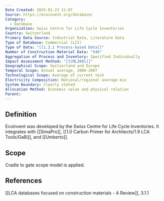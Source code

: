 ```yaml
---
Date Created: 2025-01-23 11:07
Source: https://ecoinvent.org/database/
Category:
  - Database
Organization: Swiss Centre for Life Cycle Inventories
Country: Switzerland
Primary Data Source: Industrial Data, Literature Data
Type of Database: Commercial (LCI)
Type of Data: "[[1.3.1 Process-based Data]]"
Number of Construction Material Data: "540"
Aggregation of Process and Inventory: Specified Individually
Impact Assessment Method: "[[CML2001]]"
Geographical Scope: Switzerland and Europe
Temporal Scope: Annual average, 2000-2007
Technological Scope: Average of current tech
Electricity Composition: National/regional average mix
System Boundary: Clearly stated
Allocation Method: Economic value and physical relation
Parent: 
---
```

## Definition
Ecoinvent was developed by the Swiss Centre for Life Cycle Inventories. It integrates with [[SimaPro]], [[1.0 Carbon Primer for Architects/1.9 LCA Tools/GaBi]], and [[Umberto]]. 
## Scope
Cradle to gate scope model is applied.
## References
[[LCA databases focused on construction materials - A Review]], 3.1.1